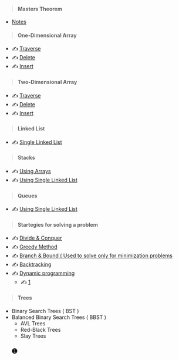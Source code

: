> #### Masters Theorem
- [ Notes ](Code/Notes.md)
> #### One-Dimensional Array
- :writing_hand: [ Traverse ](Code/1_program_to_traverse_elements_from_1_dimensional_array.md)
- :writing_hand: [ Delete ](Code/2_program_to_delete_element_from_1_dimensional_array.md)
- :writing_hand: [ Insert ](Code/3_program_to_insert_element_in_1_dimensional_array.md)
> #### Two-Dimensional Array
- :writing_hand: [ Traverse ](Code/4_program_to_traverse_elements_from_2_dimensional_array.md)
- :writing_hand: [ Delete ](Code/5_program_to_delete_element_from_2_dimensional_array.md)
- :writing_hand: [ Insert ](Code/6_program_to_insert_element_in_2_dimensional_array.md#59)
> #### Linked List
- :writing_hand: [ Single Linked List ](Code/single_linked_list.md)
> #### Stacks
- :writing_hand: [ Using Arrays ](Code/Stacks_Arrays.md)
- :writing_hand: [ Using Single Linked List ](Code/Stacks_SLL.md)
> #### Queues
- :writing_hand: [ Using Single Linked List ](Code/Queue_SLL.md)
> #### Startegies for solving a problem
- :writing_hand: [ Divide & Conquer ](https://www.youtube.com/watch?v=2Rr2tW9zvRg&list=PLDN4rrl48XKpZkf03iYFl-O29szjTrs_O&index=18)
- :writing_hand: [ Greedy Method ](Code/_.md)
- :writing_hand: [ Branch & Bound ( Used to solve only for minimization problems](Code/_.md)
- :writing_hand: [ Backtracking ](Code/_.md)
- :writing_hand: [ Dynamic programming ](Code/_.md)
  - :writing_hand: [ 1 ](https://www.youtube.com/watch?v=P8Xa2BitN3I)
> #### Trees
- Binary Search Trees ( BST )
- Balanced Binary Search Trees ( BBST )
  - AVL Trees
  - Red-Black Trees
  - Slay Trees
  ### ➊
